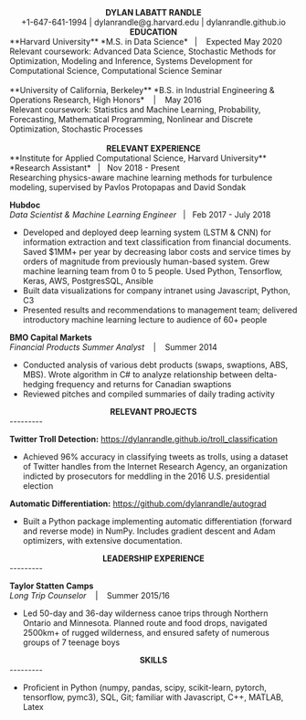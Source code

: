 <div style="text-align: center"> <strong> DYLAN LABATT RANDLE </strong> </div>
<div style="text-align: center"> +1-647-641-1994 | dylanrandle@g.harvard.edu | dylanrandle.github.io </div>

<div style="text-align: center"> <strong> EDUCATION </strong> </div>
**Harvard University**      
*M.S. in Data Science*&nbsp;&nbsp; | &nbsp;&nbsp; Expected May 2020
<div style="text-align: justified"> Relevant coursework: Advanced Data Science, Stochastic Methods for Optimization, Modeling and Inference,
Systems Development for Computational Science, Computational Science Seminar </div>
<br>
**University of California, Berkeley**      
*B.S. in Industrial Engineering & Operations Research, High Honors* &nbsp;&nbsp; | &nbsp;&nbsp; May 2016
<div style="text-align: justified"> Relevant coursework: Statistics and Machine Learning, Probability, Forecasting, Mathematical Programming,
Nonlinear and Discrete Optimization, Stochastic Processes </div>
<br>
<div style="text-align: center"> <strong> RELEVANT EXPERIENCE </strong> </div>
**Institute for Applied Computational Science, Harvard University**    
*Research Assistant*&nbsp;&nbsp; | &nbsp;&nbsp;Nov 2018 - Present
<div style="text-align: justified"> Researching physics-aware machine learning methods for turbulence modeling, supervised by Pavlos Protopapas
and David Sondak </div>

**Hubdoc**    
*Data Scientist & Machine Learning Engineer*&nbsp;&nbsp; | &nbsp;&nbsp;Feb 2017 - July 2018
- Developed and deployed deep learning system (LSTM & CNN) for information extraction and text
  classification from financial documents. Saved $1MM+ per year by decreasing labor costs and service times
  by orders of magnitude from previously human-based system. Grew machine learning team from 0 to 5 people.
  Used Python, Tensorflow, Keras, AWS, PostgresSQL, Ansible
- Built data visualizations for company intranet using Javascript, Python, C3
- Presented results and recommendations to management team; delivered introductory machine learning lecture
  to audience of 60+ people

**BMO Capital Markets**    
*Financial Products Summer Analyst* &nbsp;&nbsp; | &nbsp;&nbsp; Summer 2014
- Conducted analysis of various debt products (swaps, swaptions, ABS, MBS). Wrote algorithm in C# to
  analyze relationship between delta-hedging frequency and returns for Canadian swaptions
- Reviewed pitches and compiled summaries of daily trading activity

<div style="text-align: center"> <strong> RELEVANT PROJECTS </strong> </div>
---------

**Twitter Troll Detection:** https://dylanrandle.github.io/troll_classification

- Achieved 96% accuracy in classifying tweets as trolls, using a dataset of Twitter handles from the
  Internet Research Agency, an organization indicted by prosecutors for meddling in the 2016 U.S.
  presidential election

**Automatic Differentiation:** https://github.com/dylanrandle/autograd

- Built a Python package implementing automatic differentiation (forward and reverse mode) in NumPy.
  Includes gradient descent and Adam optimizers, with extensive documentation.

<div style="text-align: center"> <strong> LEADERSHIP EXPERIENCE </strong> </div>
---------

**Taylor Statten Camps**    
*Long Trip Counselor* &nbsp;&nbsp; | &nbsp;&nbsp; Summer 2015/16

- Led 50-day and 36-day wilderness canoe trips through Northern Ontario and Minnesota. Planned route and
  food drops, navigated 2500km+ of rugged wilderness, and ensured safety of numerous groups of 7 teenage
  boys

<div style="text-align: center"> <strong> SKILLS </strong> </div>
---------

- Proficient in Python (numpy, pandas, scipy, scikit-learn, pytorch, tensorflow, pymc3), SQL, Git; familiar
  with Javascript, C++, MATLAB, Latex
